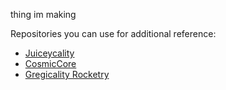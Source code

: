 thing im making




Repositories you can use for additional reference:

- [Juiceycality](https://github.com/JuiceyBeans/Juiceycality)
- [CosmicCore](https://github.com/Frontiers-PackForge/CosmicCore)
- [Gregicality Rocketry](https://github.com/Argent-Matter/gcyr/)
